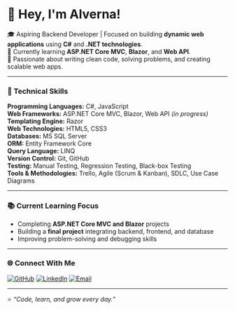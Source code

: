 # 👋 Hey, I'm Alverna!

🎓 Aspiring Backend Developer | Focused on building **dynamic web applications** using **C#** and **.NET technologies**.  
🌱 Currently learning **ASP.NET Core MVC**, **Blazor**, and **Web API**.  
🚀 Passionate about writing clean code, solving problems, and creating scalable web apps.

---

### 🧰 Technical Skills

**Programming Languages:** C#, JavaScript  
**Web Frameworks:** ASP.NET Core MVC, Blazor, Web API *(in progress)*  
**Templating Engine:** Razor  
**Web Technologies:** HTML5, CSS3  
**Databases:** MS SQL Server  
**ORM:** Entity Framework Core  
**Query Language:** LINQ  
**Version Control:** Git, GitHub  
**Testing:** Manual Testing, Regression Testing, Black-box Testing  
**Tools & Methodologies:** Trello, Agile (Scrum & Kanban), SDLC, Use Case Diagrams

---

### 📚 Current Learning Focus
- Completing **ASP.NET Core MVC and Blazor** projects  
- Building a **final project** integrating backend, frontend, and database  
- Improving problem-solving and debugging skills  

---

### 🌐 Connect With Me
[![GitHub](https://img.shields.io/badge/GitHub-alverna--leo-181717?logo=github)](https://github.com/alverna-leo)
[![LinkedIn](https://img.shields.io/badge/LinkedIn-http://www.linkedin.com/in/alverna-leo?logo=linkedin)](http://www.linkedin.com/in/alverna-leo)
[![Email](https://img.shields.io/badge/Email-alvernaleo036@gmail.com-red?logo=gmail)](mailto:alvernaleo036@gmail.com)

---

⭐ *“Code, learn, and grow every day.”*
